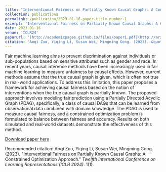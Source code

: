 ```yaml
---
title: "Interventional Fairness on Partially Known Causal Graphs: A Constrained Optimization Approach"
collection: publications
permalink: /publication/2023-01-16-paper-title-number-1
excerpt: 'Interventional Fairness on Partially Known Causal Graphs: A Constrained Optimization Approach'
date: 2023-01-16
venue: 'ICLR24'
paperurl: '[http://academicpages.github.io/files/paper1.pdf](http://arxiv.org/abs/2401.10632)'
citation: 'Aoqi Zuo, Yiqing Li, Susan Wei, Mingming Gong. (2023). &quot;Interventional Fairness on Partially Known Causal Graphs: A Constrained Optimization Approach.&quot; <i>Twelfth International Conference on Learning Representations (ICLR 2024)</i>. 1(1).'
---
```

Fair machine learning aims to prevent discrimination against individuals or sub-populations based on sensitive attributes such as gender and race. In recent years, causal inference methods have been increasingly used in fair machine learning to measure unfairness by causal effects. However, current methods assume that the true causal graph is given, which is often not true in real-world applications. To address this limitation, this paper proposes a framework for achieving causal fairness based on the notion of interventions when the true causal graph is partially known. The proposed approach involves modeling fair prediction using a Partially Directed Acyclic Graph (PDAG), specifically, a class of causal DAGs that can be learned from observational data combined with domain knowledge. The PDAG is used to measure causal fairness, and a constrained optimization problem is formulated to balance between fairness and accuracy. Results on both simulated and real-world datasets demonstrate the effectiveness of this method.

[Download paper here](http://arxiv.org/abs/2401.10632)

Recommended citation: Aoqi Zuo, Yiqing Li, Susan Wei, Mingming Gong. (2023). "Interventional Fairness on Partially Known Causal Graphs: A Constrained Optimization Approach." <i>Twelfth International Conference on Learning Representations (ICLR 2024)</i>. 1(1).

